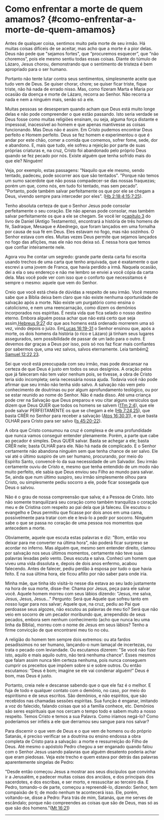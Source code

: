 # Como enfrentar a morte de quem amamos? {#como-enfrentar-a-morte-de-quem-amamos}

Antes de qualquer coisa, sentimos muito pela morte de seu irmão. Há muitas coisas difíceis de se aceitar, mas acho que a morte é a pior delas. Deus não pede que &quot;sejamos fortes&quot;, que “procuremos esquecer”, que “não choremos”, pois ele mesmo sentiu todas essas coisas. Diante do túmulo de Lázaro, Jesus chorou, demonstrando que o sentimento de tristeza é bem apropriado para o ser humano.

Portanto não tente lutar contra seus sentimentos, simplesmente aceite que tudo vem de Deus. Se quiser chorar, chore; se quiser ficar triste, fique triste, não há nada de errado nisso. Mas, como fizeram Marta e Maria por ocasião da doença e morte de Lázaro, recorra ao Senhor. Não recorra a nada e nem a ninguém mais, senão só a ele.

Muitas pessoas se desesperam quando acham que Deus está muito longe delas e não pode compreender o que estão passando. Isto seria verdade se Deus fosse como muitas religiões ensinam, ou seja, alguma força distante e impessoal, inacessível ao homem e que apenas mantivesse as coisas funcionando. Mas Deus não é assim. Em Cristo pudemos encontrar Deus perfeito e Homem perfeito. Deus se fez homem e experimentou o que é andar por este chão, comer a comida que comemos, sofrer fome, sede, dor e abandono. E, mais que tudo, ele sofreu a rejeição por parte de suas próprias criaturas e, na cruz, Cristo foi abandonado pelo próprio Deus quando se fez pecado por nós. Existe alguém que tenha sofrido mais do que ele? Ninguém!

Veja, por exemplo, estas passagens: &quot;Naquilo que ele mesmo, sendo tentado, padeceu, pode socorrer aos que são tentados&quot;. &quot;Porque não temos um sumo sacerdote que não possa compadecer-se das nossas fraquezas; porém um que, como nós, em tudo foi tentado, mas sem pecado”. &quot;Portanto, pode também salvar perfeitamente os que por ele se chegam a Deus, vivendo sempre para interceder por eles”. ([Hb 2:18](http://bibliaonline.com.br/acf/hb/2/18);[4:15](http://bibliaonline.com.br/acf/hb/4/15);[7:25](http://bibliaonline.com.br/acf/hb/7/25)).

Tenho absoluta certeza de que o Senhor Jesus pode consolar perfeitamente o seu coração. Ele não apenas pode consolar, mas também salvar perfeitamente os que a ele se chegam. Se você ler o[capítulo 3](http://bibliaonline.com.br/acf/dn/3) do livro de Daniel (Antigo Testamento), encontrará a história de três homens de fé, Sadraque, Mesaque e Abednego, que foram lançados em uma fornalha por causa de sua fé em Deus. Eles estavam no fogo, mas não sozinhos. O Senhor estava com eles. Muitas vezes Deus permite que sejamos lançados no fogo das aflições, mas ele não nos deixa só. É nessa hora que temos que confiar inteiramente nele.

Agora vou lhe contar um segredo: grande parte desta carta foi escrita usando trechos de uma carta que tenho arquivada, que é exatamente o que escrevi a uma jovem de Franca, que havia perdido a irmã. Naquela ocasião, dei a ela o seu endereço e não me lembro se enviei a você cópia da carta dela. Mas você pode ver com isso que o conforto que necessitamos é sempre o mesmo: aquele que vem do Senhor.

Creio que você está cheia de dúvidas a respeito de seu irmão. Você mesmo sabe que a Bíblia deixa bem claro que não existe nenhuma oportunidade de salvação após a morte. Não existe um purgatório como ensina o catolicismo, e nem uma reencarnação, como dizem os demônios incorporados nos espíritas. É nesta vida que fica selado o nosso destino eterno. Embora alguém possa achar que não está certo que seja assim,[Hebreus 9:27](http://bibliaonline.com.br/acf/hb/9/27) diz que aos homens está ordenado morrerem uma só vez, vindo depois o juízo. Em[Lucas 16:19-31](http://bibliaonline.com.br/acf/lc/16/19-31) o Senhor ensinou que, após a morte, os dois homens da história (o rico e Lázaro) já tinham seus lugares assegurados, sem possibilidade de passar de um lado para o outro. E devemos dar graças a Deus por isso, pois só nos faz ficar mais confiantes por sabermos que, uma vez salvos, salvos eternamente. Leia também[2 Samuel 12:22,23](http://bibliaonline.com.br/acf/2sm/12/22,23).

Sei que você está preocupada com seu irmão, mas pode descansar na certeza de que Deus é justo em todos os seus desígnios. A oração pelos que já faleceram não tem valor nenhum pois, se tivesse, a obra de Cristo teria sido incompleta; seria necessária nossa ajuda. Todavia você não pode afirmar que seu irmão não tenha sido salvo. A salvação não vem pelo conhecimento de doutrinas ou por algum aprofundamento teológico, ou por se estar reunido ao nome do Senhor. Não é nada disso. Até uma criança pode crer na Salvação que Deus preparou e vou citar alguns versículos que dizem que Deus QUER que todos os homens se salvem ([1Tm 2:4](http://bibliaonline.com.br/acf/1tm/2/4)), que ele pode salvar PERFEITAMENTE os que se chegam a ele ([Hb 7:24,25](http://bibliaonline.com.br/acf/hb/7/24,25)), que basta CRÊR no Senhor para receber a salvação ([Atos 16:30,31](http://bibliaonline.com.br/acf/atos/16/30,31)), e que basta OLHAR para Cristo para ser salvo ([Is 45:20-22](http://bibliaonline.com.br/acf/is/45/20-22)).

A obra que Cristo consumou na cruz é complexa e de uma profundidade que nunca vamos conseguir entender plenamente. Porém, a parte que cabe ao pecador é simples. Deus QUER salvar. Basta se achegar a ele; basta CRÊR nele; basta OLHAR para ele. Não há nada de complicado. E o Senhor certamente não abandona ninguém sem que tenha chance de ser salvo. Ele vai até o último suspiro de um ser humano, procurando, por meio do Espírito Santo, convencê-lo da sua necessidade de um Salvador. Seu irmão certamente ouviu de Cristo e, mesmo que tenha entendido de um modo não muito perfeito, ele sabia que Deus enviou seu Filho ao mundo para salvar. Se, ainda que num último suspiro, seu irmão simplesmente olhou para Cristo, ou simplesmente pediu socorro a ele, pode ficar sossegada que Deus o salvou.

Não é o grau de nossa compreensão que salva; é a Pessoa de Cristo. Isto não somente tranquilizará seu coração como também tranquiliza o coração meu e de Cristina com respeito ao pai dela que já faleceu. Ele escutou o evangelho e Deus permitiu que ficasse por dois anos em uma cama, possivelmente para tratar com ele e levá-lo a pedir por socorro. Ninguém sabe o que se passa no coração de uma pessoa nos momentos que antecedem a morte.

Obviamente, aquele que escuta estas palavras e diz: &quot;Bom, então vou deixar para me converter na última hora&quot;, não poderá ficar surpreso se acordar no inferno. Mas alguém que, mesmo sem entender direito, clamou por salvação nos seus últimos momentos, certamente não teve suas palavras levadas pelo vento. Deus escuta e salva. Conheci um homem que viveu uma vida dissoluta e, depois de dois anos enfermo, acabou falecendo. Antes de falecer, pediu perdão à esposa por tudo o que havia feito. E na sua última hora, ele ficou aflito por não saber para onde iria.

Minha mãe, que tinha ido visitá-lo nesse dia estava ao seu lado justamente na hora de sua morte, disse-lhe: Chama por Jesus, peça para ele salvar você. Aquele homem morreu com seus lábios dizendo: &quot;Jesus, me salva, Jesus, Jesus, Jesus...&quot; Pergunto: Será que Aquele que sofreu tanto em nosso lugar para nos salvar; Aquele que, na cruz, pediu ao Pai que perdoasse seus algozes, não escutou as palavras de meu tio? Será que não veio em socorro de um pecador moribundo que, arrependido de seus pecados, embora sem nenhum conhecimento (acho que nunca leu uma linha da Bíblia), morreu com o nome de Jesus em seus lábios? Tenho a firme convicção de que encontrarei meu tio no céu.

A religião do homem tem sempre dois extremos: ou ata fardos pesadíssimos no ser humano, lançando-o num lamaçal de incertezas, ou trata o pecado com leviandade. Ou escutamos dizerem: &quot;Se você não fizer isto, aquilo e mais aquilo outro, não terá nenhuma chance&quot;. Esses mesmos que falam assim nunca têm certeza nenhuma, pois nunca conseguem cumprir os preceitos que impõem sobre si e sobre outros. Ou então escutamos: “Deus é bom; imagine se ele vai condenar alguém!” Deus é bom, mas Deus é justo.

Portanto, creia nele e descanse sabendo que o que ele faz é o melhor. E fuja de todo e qualquer contato com o demônio, no caso, por meio do espiritismo e de seus escritos. São demônios, e não espíritos, que são recebidos nas chamadas sessões espíritas. Sua função é enganar, imitando a voz do falecido, falando coisas que só a família conhece, etc. Demônios são seres espirituais que nos cercam o tempo todo e sabem muito a nosso respeito. Temos Cristo e temos a sua Palavra. Como iríamos negá-lo? Como poderíamos ser infiéis a ele que derramou seu sangue para nos salvar?

Para discernir o que vem de Deus e o que vem de homens ou do próprio Satanás, é preciso verificar se a doutrina ou ensino endossa a obra completa de Cristo para a salvação: a morte e ressurreição do Filho de Deus. Até mesmo o apóstolo Pedro chegou a ser enganado quando falou com o Senhor Jesus usando palavras que alguém desatento poderia achar que eram piedosas. Veja este trecho e quem estava por detrás das palavras aparentemente singelas de Pedro:

&quot;Desde então começou Jesus a mostrar aos seus discípulos que convinha ir a Jerusalém, e padecer muitas coisas dos anciãos, e dos principais dos sacerdotes, e dos escribas, e ser morto, e ressuscitar ao terceiro dia. E Pedro, tomando-o de parte, começou a repreendê-lo, dizendo: Senhor, tem compaixão de ti; de modo nenhum te acontecerá isso. Ele, porém, voltando-se, disse a Pedro: Para trás de mim, Satanás, que me serves de escândalo; porque não compreendes as coisas que são de Deus, mas só as que são dos homens.&quot;([Mt 16:21](http://bibliaonline.com.br/acf/mt/16/21))

*****